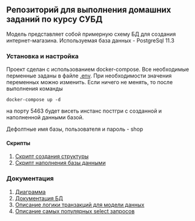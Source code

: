 
## Репозиторий для выполнения домашних заданий по курсу СУБД
Модель представляет собой примерную схему БД для создания интернет-магазина.
Используемая база данных - PostgreSql 11.3

### Установка и настройка
Проект сделан с использованием docker-compose. Все необходимые перменные заданы в файле [.env](.env). 
При необходимости значения переменных можно изменить. Если ничего не менять, то после выполнения
команды
 
    docker-compose up -d 

на порту 5463 будет висеть инстанс постгри с созданной и наполненной данными базой. 

Дефолтные имя базы, пользователя и пароль - shop
#### Скрипты
1. [Скрипт создания структуры](sql/init.sql)
2. [Скрипт наполнения базы данными](sql/inserts.sql)
### Документация

1. [Диаграмма](documentation/schema.pdf)
1. [Документация БД](http://185.183.98.241)
2. [Описание логики транзакций для модели данных](documentation/transactionsLogic.md)
3. [Описание самых популярных select запросов](documentation/queriesLogic.md)

